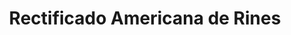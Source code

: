 ---
title: "Rectificado Americana de Rines"
url: /bogota-d-c/rectificado-americana-de-rines/
shop: neumáticos
---